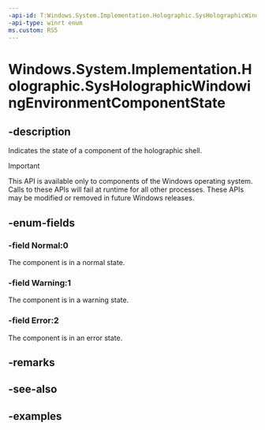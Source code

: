 ```yaml
---
-api-id: T:Windows.System.Implementation.Holographic.SysHolographicWindowingEnvironmentComponentState
-api-type: winrt enum
ms.custom: RS5
---
```


<!-- Enumeration syntax.
public enum SysHolographicWindowingEnvironmentComponentState : int 
-->

# Windows.System.Implementation.Holographic.SysHolographicWindowingEnvironmentComponentState

## -description
Indicates the state of a component of the holographic shell.

> [!IMPORTANT]
> This API is available only to components of the Windows operating system.  Calls to these APIs will fail at runtime for all other processes.  These APIs may be modified or removed in future Windows releases.

## -enum-fields
### -field Normal:0
The component is in a normal state.

### -field Warning:1
The component is in a warning state.

### -field Error:2
The component is in an error state.

## -remarks

## -see-also

## -examples

